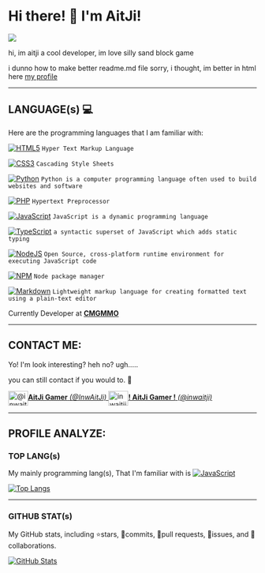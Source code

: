 # Hi there! 🐾 I'm AitJi!
<a href="https://discord.gg/NVYrkFWrQh"><img src="https://img.shields.io/discord/1112527603698511942.svg?style=flat&label=@aitji&logo=discord&logoColor=ffffff&color=2c0101&labelColor=571f1f"><a/>

hi, im aitji a cool developer, im love silly sand block game

i dunno how to make better readme.md file sorry, i thought, im better in html here [my profile](https://aitji.vercel.app/profile) 

<hr>


## LANGUAGE(s) 💻

Here are the programming languages that I am familiar with:

[![HTML5](https://img.shields.io/badge/HTML-%23E34F26.svg?style=flat&logo=html5&logoColor=white)](#) ``Hyper Text Markup Language``

[![CSS3](https://img.shields.io/badge/CSS-%231572B6.svg?style=flat&logo=css3&logoColor=white)](#) ``Cascading Style Sheets``

[![Python](https://img.shields.io/badge/PYTHON-3670A0?style=flat&logo=python&logoColor=ffdd54)](#) ``Python is a computer programming language often used to build websites and software``

[![PHP](https://img.shields.io/badge/PHP-%23777BB4.svg?style=flat&logo=php&logoColor=white)](#) ``Hypertext Preprocessor``

[![JavaScript](https://img.shields.io/badge/JAVASCRIPT-%23323330.svg?style=flat&logo=javascript&logoColor=%23F7DF1E)](#) ``JavaScript is a dynamic programming language``

[![TypeScript](https://img.shields.io/badge/TYPESCRIPT-%23007ACC.svg?style=flat&logo=typescript&logoColor=white)](#) ``a syntactic superset of JavaScript which adds static typing``

[![NodeJS](https://img.shields.io/badge/NODE.JS-6DA55F?style=flat&logo=node.js&logoColor=white)](#) ``Open Source, cross-platform runtime environment for executing JavaScript code``

[![NPM](https://img.shields.io/badge/NPM-%23000000.svg?style=flat&logo=npm&logoColor=white)](#) ``Node package manager``

[![Markdown](https://img.shields.io/badge/MARKDOWN-%23000000.svg?style=flat&logo=markdown&logoColor=white)](#) ``Lightweight markup language for creating formatted text using a plain-text editor``

Currently Developer at **[CMGMMO](https://cmgmmo.vercel.app)**

<hr>

## CONTACT ME:
Yo! I'm look interesting? heh no? ugh.....

you can still contact if you would to. 🥴

<a href="https://www.youtube.com/c/@inwaitji" target="blank"><img align="center" src="https://raw.githubusercontent.com/rahuldkjain/github-profile-readme-generator/master/src/images/icons/Social/youtube.svg" alt="@inwaitji" height="30" width="40" />**AitJi Gamer** *(@InwAitJi)*
<a href="https://discord.com/invite/jPerpN98JX" target="blank"><img align="center" src="https://raw.githubusercontent.com/rahuldkjain/github-profile-readme-generator/master/src/images/icons/Social/discord.svg" alt="inwaitji" height="30" width="40" />**! AitJi Gamer !** *(@inwaitji)*</a>

<hr>

## PROFILE ANALYZE:

### TOP LANG(s)
My mainly programming lang(s), That I'm familiar with is [![JavaScript](https://img.shields.io/badge/JAVASCRIPT-%23323330.svg?style=flat&logo=javascript&logoColor=%23F7DF1E)](#)

[![Top Langs](https://github-readme-stats.vercel.app/api/top-langs/?username=lnwaitji&layout=compact&theme=dracula)](#)

<hr>

### GITHUB STAT(s)
My GitHub stats, including ⭐stars, 🌠commits, 🧻pull requests, 🐜issues, and 🙏collaborations.

[![GitHub Stats](https://github-readme-stats.vercel.app/api?username=lnwaitji&show_icons=true&theme=dracula)](#)
